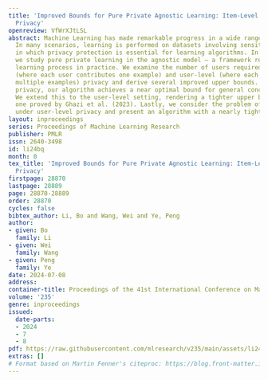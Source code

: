 ```yaml
---
title: 'Improved Bounds for Pure Private Agnostic Learning: Item-Level and User-Level
  Privacy'
openreview: VfWrXJtLSL
abstract: Machine Learning has made remarkable progress in a wide range of fields.
  In many scenarios, learning is performed on datasets involving sensitive information,
  in which privacy protection is essential for learning algorithms. In this work,
  we study pure private learning in the agnostic model – a framework reflecting the
  learning process in practice. We examine the number of users required under item-level
  (where each user contributes one example) and user-level (where each user contributes
  multiple examples) privacy and derive several improved upper bounds. For item-level
  privacy, our algorithm achieves a near optimal bound for general concept classes.
  We extend this to the user-level setting, rendering a tighter upper bound than the
  one proved by Ghazi et al. (2023). Lastly, we consider the problem of learning thresholds
  under user-level privacy and present an algorithm with a nearly tight user complexity.
layout: inproceedings
series: Proceedings of Machine Learning Research
publisher: PMLR
issn: 2640-3498
id: li24bq
month: 0
tex_title: 'Improved Bounds for Pure Private Agnostic Learning: Item-Level and User-Level
  Privacy'
firstpage: 28870
lastpage: 28889
page: 28870-28889
order: 28870
cycles: false
bibtex_author: Li, Bo and Wang, Wei and Ye, Peng
author:
- given: Bo
  family: Li
- given: Wei
  family: Wang
- given: Peng
  family: Ye
date: 2024-07-08
address:
container-title: Proceedings of the 41st International Conference on Machine Learning
volume: '235'
genre: inproceedings
issued:
  date-parts:
  - 2024
  - 7
  - 8
pdf: https://raw.githubusercontent.com/mlresearch/v235/main/assets/li24bq/li24bq.pdf
extras: []
# Format based on Martin Fenner's citeproc: https://blog.front-matter.io/posts/citeproc-yaml-for-bibliographies/
---
```

